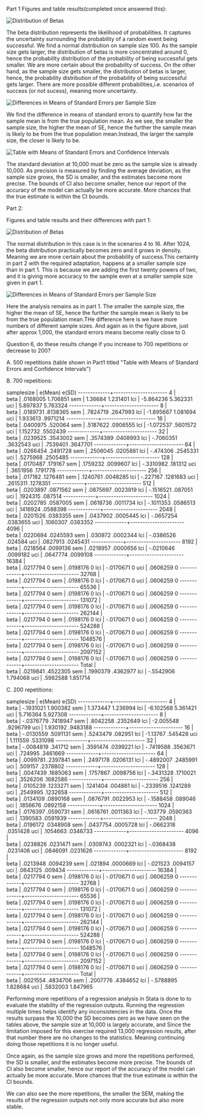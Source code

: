
Part 1 Figures and table results(completed once answered this):

![Distribution of Betas](img/betahistogram.png "Distribution of Betas")

The beta distribution represents the likelihood of probabilities. It captures the uncertainty surrounding the probability of a random event being successful. We find a normal distribution on sample size 100. As the sample size gets larger, the distribution of betas is more concentrated around 0, hence the probability distribution of the probability of being successful gets smaller. We are more certain about the probability of success. On the other hand, as the sample size gets smaller, the distribution of betas is larger, hence, the probability distribution of the probability of being successful gets larger. There are more possible different probabilities,i.e. scenarios of success (or not sucess), meaning more uncertainty. 

![Differences in Means of Standard Errors per Sample Size](img/diffmeans.png "Differences in Means of Standard Errors per Sample Size")

We find the difference in means of standard errors to quantify how far the sample mean is from the true population mean. As we see, the smaller the sample size, the higher the mean of SE, hence the further the sample mean is likely to be from the true population mean.Instead, the larger the sample size, the closer is likely to be. 

![Table with Means of Standard Errors and Confidence Intervals](img/part1graph.png "[Table with Means of Standard Errors, Confidence Intervals")

The standard deviation at 10,000 must be zero as the sample size is already 10,000. 
As precision is measured by finding the average deviation, as the sample size grows, the SD is smaller, and the estimates become more precise. The bounds of CI also become smaller, hence our report of the accuracy of the model can actually be more accurate. More chances that the true estimate is within the CI bounds. 

Part 2:

Figures and table results and their differences with part 1: 

![Distribution of Betas](img/betahistogram2.png "Distribution of Betas")

The normal distribution in this case is in the scenarios 4 to 16. After 1024, the beta distribution practically becomes zero and it grows in density. Meaning we are more certain about the probability of success.This certainty in part 2 with the required adaptation, happens at a smaller sample size than in part 1. This is because we are adding the first twenty powers of two, and it is giving more accuracy to the sample even at a smaller sample size given in part 1.

![Differences in Means of Standard Errors per Sample Size](img/diffmeans2.png "Differences in Means of Standard Errors per Sample Size")

Here the analysis remains as in part 1. The smaller the sample size, the higher the mean of SE, hence the further the sample mean is likely to be from the true population mean.THe difference here is we have more numbers of different sample sizes. And again as in the figure above, just after approx 1,000, the standard errors means become really close to 0. 
 

Question 6, do these results change if you increase to 700 repetitions or decrease to 200? 

A. 500 repetitions (table shown in Part1 titled "Table with Means of Standard Errors and Confidence Intervals") 


B. 700 repetitions: 


  samplesize |   e(Mean)      e(SD) 
-------------+----------------------
4            |                      
        beta |  .0168005   1.706851 
         sem |   1.36684   1.231401 
         lci | -5.864236   5.362331 
         uci |  5.897837   5.763324 
-------------+----------------------
8            |                      
        beta |  .0189731   .8138365 
         sem |  .7824719   .2647993 
         lci | -1.895667   1.081694 
         uci |  1.933613   .9971214 
-------------+----------------------
16           |                      
        beta |  .0400975    .520064 
         sem |  .5187622   .0906555 
         lci | -1.072537   .5601572 
         uci |  1.152732   .5502439 
-------------+----------------------
32           |                      
        beta |  .0239525   .3543002 
         sem |  .3574389   .0408993 
         lci | -.7060351   .3632543 
         uci |  .7539401   .3647701 
-------------+----------------------
64           |                      
        beta |  .0266454   .2491728 
         sem |  .2506045   .0205881 
         lci |  -.474306   .2545331 
         uci |  .5275968   .2505485 
-------------+----------------------
128          |                      
        beta |  .0170487    .179167 
         sem |  .1759232   .0099607 
         lci | -.3310982    .181312 
         uci |  .3651956   .1791778 
-------------+----------------------
256          |                      
        beta |   .017182   .1276481 
         sem |  .1240761   .0048285 
         lci |  -.227167   .1281683 
         uci |  .2615311   .1278351 
-------------+----------------------
512          |                      
        beta |  .0203897   .0871562 
         sem |  .0875697   .0023919 
         lci | -.1516521    .087051 
         uci |  .1924315    .087514 
-------------+----------------------
1024         |                      
        beta |  .0202785   .0587005 
         sem |  .0618736   .0011734 
         lci | -.1011353   .0586513 
         uci |  .1416924   .0588398 
-------------+----------------------
2048         |                      
        beta |  .0201526   .0383355 
         sem |  .0437902   .0005445 
         lci | -.0657254   .0383655 
         uci |  .1060307   .0383352 
-------------+----------------------
4096         |                      
        beta |  .0220694   .0245593 
         sem |   .030972   .0002344 
         lci | -.0386526    .024584 
         uci |  .0827913   .0245431 
-------------+----------------------
8192         |                      
        beta |  .0218564   .0099136 
         sem |  .0218957   .0000656 
         lci | -.0210646   .0099182 
         uci |  .0647774   .0099108 
-------------+----------------------
16384        |                      
        beta |  .0217794          0 
         sem |  .0198176          0 
         lci | -.0170671          0 
         uci |  .0606259          0 
-------------+----------------------
32768        |                      
        beta |  .0217794          0 
         sem |  .0198176          0 
         lci | -.0170671          0 
         uci |  .0606259          0 
-------------+----------------------
65536        |                      
        beta |  .0217794          0 
         sem |  .0198176          0 
         lci | -.0170671          0 
         uci |  .0606259          0 
-------------+----------------------
131072       |                      
        beta |  .0217794          0 
         sem |  .0198176          0 
         lci | -.0170671          0 
         uci |  .0606259          0 
-------------+----------------------
262144       |                      
        beta |  .0217794          0 
         sem |  .0198176          0 
         lci | -.0170671          0 
         uci |  .0606259          0 
-------------+----------------------
524288       |                      
        beta |  .0217794          0 
         sem |  .0198176          0 
         lci | -.0170671          0 
         uci |  .0606259          0 
-------------+----------------------
1048576      |                      
        beta |  .0217794          0 
         sem |  .0198176          0 
         lci | -.0170671          0 
         uci |  .0606259          0 
-------------+----------------------
2097152      |                      
        beta |  .0217794          0 
         sem |  .0198176          0 
         lci | -.0170671          0 
         uci |  .0606259          0 
-------------+----------------------
Total        |                      
        beta |  .0219841   .4522305 
         sem |  .1990379   .4362977 
         lci | -.5542906   1.794068 
         uci |  .5982588   1.851714 


C. 200 repetitions: 

 samplesize |   e(Mean)      e(SD) 
-------------+----------------------
4            |                      
        beta | -.1931021   1.900382 
         sem |  1.373447   1.236994 
         lci | -6.102568   5.361421 
         uci |  5.716364   5.927308 
-------------+----------------------
8            |                      
        beta | -.0376779   .7418947 
         sem |  .8042258   .2352649 
         lci | -2.005548   .9296799 
         uci |  1.930192   .9483188 
-------------+----------------------
16           |                      
        beta | -.0130559   .5091131 
         sem |  .5243479    .082951 
         lci |  -1.13767    .545428 
         uci |  1.111559   .5331098 
-------------+----------------------
32           |                      
        beta | -.0084819    .341712 
         sem |  .3591474   .0399221 
         lci | -.7419588   .3563671 
         uci |   .724995   .3461669 
-------------+----------------------
64           |                      
        beta |  .0099781   .2397841 
         sem |  .2497178   .0206131 
         lci | -.4892007   .2485991 
         uci |   .509157   .2378802 
-------------+----------------------
128          |                      
        beta |  .0047439   .1685063 
         sem |  .1757867   .0098756 
         lci | -.3431328   .1710021 
         uci |  .3526206   .1682586 
-------------+----------------------
256          |                      
        beta |  .0105239   .1233271 
         sem |  .1241404    .004861 
         lci | -.2339516   .1241289 
         uci |  .2549995   .1232658 
-------------+----------------------
512          |                      
        beta |  .0134109   .0890168 
         sem |  .0876791   .0022953 
         lci | -.1588458    .089046 
         uci |  .1856676   .0892158 
-------------+----------------------
1024         |                      
        beta |  .0176397   .0590731 
         sem |  .0618761   .0011363 
         lci |  -.103779   .0590363 
         uci |  .1390583   .0591939 
-------------+----------------------
2048         |                      
        beta |  .0196172   .0348908 
         sem |  .0437754   .0005728 
         lci | -.0662318   .0351428 
         uci |  .1054663   .0346733 
-------------+----------------------
4096         |                      
        beta |  .0238826   .0231471 
         sem |  .0309743   .0002321 
         lci | -.0368438   .0231406 
         uci |  .0846091   .0231626 
-------------+----------------------
8192         |                      
        beta |  .0213948   .0094239 
         sem |   .021894   .0000669 
         lci |  -.021523   .0094157 
         uci |  .0643125    .009434 
-------------+----------------------
16384        |                      
        beta |  .0217794          0 
         sem |  .0198176          0 
         lci | -.0170671          0 
         uci |  .0606259          0 
-------------+----------------------
32768        |                      
        beta |  .0217794          0 
         sem |  .0198176          0 
         lci | -.0170671          0 
         uci |  .0606259          0 
-------------+----------------------
65536        |                      
        beta |  .0217794          0 
         sem |  .0198176          0 
         lci | -.0170671          0 
         uci |  .0606259          0 
-------------+----------------------
131072       |                      
        beta |  .0217794          0 
         sem |  .0198176          0 
         lci | -.0170671          0 
         uci |  .0606259          0 
-------------+----------------------
262144       |                      
        beta |  .0217794          0 
         sem |  .0198176          0 
         lci | -.0170671          0 
         uci |  .0606259          0 
-------------+----------------------
524288       |                      
        beta |  .0217794          0 
         sem |  .0198176          0 
         lci | -.0170671          0 
         uci |  .0606259          0 
-------------+----------------------
1048576      |                      
        beta |  .0217794          0 
         sem |  .0198176          0 
         lci | -.0170671          0 
         uci |  .0606259          0 
-------------+----------------------
2097152      |                      
        beta |  .0217794          0 
         sem |  .0198176          0 
         lci | -.0170671          0 
         uci |  .0606259          0 
-------------+----------------------
Total        |                      
        beta |  .0021554   .4834706 
         sem |  .2007776   .4384652 
         lci | -.5788895   1.828684 
         uci |  .5832003   1.847965 

Performing more repetitions of a regression analysis in Stata is done to to evaluate the stability of the regression outputs. Running the regression multiple times helps identify any inconsistencies  in the data. Once the results surpass the 10,000 the SD becomes zero as we have seen on the tables above, the sample size at 10,000 is largely accurate, and Since the limitation imposed for this exercise required 13,000 regression results, after that number there are no changes to the statistics. Meaning continuing doing those repetitions it is no longer useful.

Once again, as the sample size grows and more the repetitions performed, the SD is smaller, and the estimates become more precise. The bounds of CI also become smaller, hence our report of the accuracy of the model can actually be more accurate. More chances that the true estimate is within the CI bounds. 

We can also see the more repetitions, the smaller the SEM, making the results of the regression outputs not only more accurate but also more stable.







